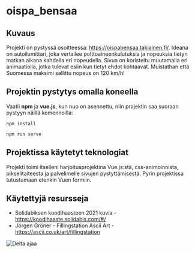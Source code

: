 # oispa_bensaa

## Kuvaus
Projekti on pystyssä osoitteessa: https://oispabensaa.takiainen.fi/. Ideana on autoilumittari, joka vertailee polttoaineenkulutuksia ja nopeuksia tietyn matkan aikana kahdella eri nopeudella. Sivua on koristeltu muutamalla eri animaatiolla, jotka tulevat esiin kun tietyt ehdot kohtaavat. Muistathan että Suomessa maksimi sallittu nopeus on 120 km/h!


## Projektin pystytys omalla koneella
Vaatii **npm** ja **vue.js**, kun nuo on asennettu, niin projektin saa suoraan pystyyn näillä komennoilla:

```
npm install
```

```
npm run serve
```

## Projektissa käytetyt teknologiat
Projekti toimi itselleni harjoitusprojektina Vue.js:stä, css-animoinnista, pikselitaiteesta ja palvelimelle sivujen pystyttämisestä. Pyrin projektissa tutustumaan etenkin Vuen formiin.

## Käytettyjä resursseja
- Solidabiksen koodihaasteen 2021 kuvia - https://koodihaaste.solidabis.com/#/
- Jörgen Gröner - Fillingstation Ascii Art - https://ascii.co.uk/art/fillingstation

![Delta ajaa](https://oispabensaa.takiainen.fi/img/Solidabis_car.14e1bd36.png)
